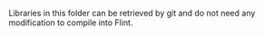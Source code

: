Libraries in this folder can be retrieved by git and do not need any modification to compile into Flint.
